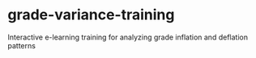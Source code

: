 # grade-variance-training
Interactive e-learning training for analyzing grade inflation and deflation patterns
